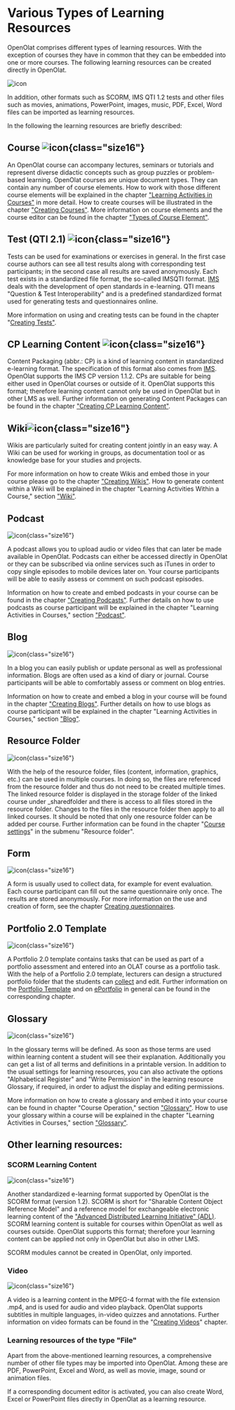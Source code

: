# Various Types of Learning Resources

OpenOlat comprises different types of learning resources. With the exception
of courses they have in common that they can be embedded into one or more
courses. The following learning resources can be created directly in OpenOlat.  

![icon](assets/create161a.png) 

In addition, other formats such as SCORM, IMS QTI 1.2 tests and other files
such as movies, animations, PowerPoint, images, music, PDF, Excel, Word files
can be imported as learning resources.

In the following the learning resources are briefly described:

## Course ![icon](assets/course.png){class="size16"}

An OpenOlat course can accompany lectures, seminars or tutorials and represent
diverse didactic concepts such as group puzzles or problem-based learning.
OpenOlat courses are unique document types. They can contain any number of
course elements. How to work with those different course elements will be
explained in the chapter ["Learning Activities in Courses"](../learning_activities/index.md) in more detail. How to create
courses will be illustrated in the chapter ["Creating Courses"](../learningresources/Creating_Course.md). 
More information on course elements and the
course editor can be found in the chapter ["Types of Course Element"](Course_Elements.md).

  

## Test (QTI 2.1) ![icon](assets/test.png){class="size16"}

Tests can be used for examinations or exercises in general. In the first case
course authors can see all test results along with corresponding test
participants; in the second case all results are saved anonymously. Each test
exists in a standardized file format, the so-called IMSQTI format.
[IMS](http://www.imsglobal.org/ "IMS") deals with the development of open
standards in e-learning. QTI means "Question & Test Interoperability" and is a
predefined standardized format used for generating tests and questionnaires
online.

More information on using and creating tests can be found in the chapter
"[Creating Tests"](../learningresources/Test.md).

## CP Learning Content ![icon](assets/content.png){class="size16"}

Content Packaging (abbr.: CP) is a kind of learning content in standardized
e-learning format. The specification of this format also comes from
[IMS](http://www.imsglobal.org/ "IMS"). OpenOlat supports the IMS CP version
1.1.2. CPs are suitable for being either used in OpenOlat courses or outside
of it. OpenOlat supports this format; therefore learning content cannot only
be used in OpenOlat but in other LMS as well. Further information on
generating Content Packages can be found in the chapter 
["Creating CP Learning Content"](../resource_cp/index.md).

## Wiki![icon](assets/wiki.png){class="size16"}

Wikis are particularly suited for creating content jointly in an easy way. A
Wiki can be used for working in groups, as documentation tool or as knowledge
base for your studies and projects.

For more information on how to create Wikis and embed those in your course
please go to the chapter ["Creating Wikis"](../resource_wiki/Four_Steps_to_Your_Wiki.md). How
to generate content within a Wiki will be explained in the chapter "Learning Activities Within a Course," section
["Wiki"](../learningresources/Working_with_Wiki.md).

## Podcast
![icon](assets/podcast.png){class="size16"}

A podcast allows you to upload audio or video files that can later be made
available in OpenOlat. Podcasts can either be accessed directly in OpenOlat or
they can be subscribed via online services such as iTunes in order to copy
single episodes to mobile devices later on. Your course participants will be
able to easily assess or comment on such podcast episodes.

Information on how to create and embed podcasts in your course can be found in
the chapter ["Creating Podcasts"](../learningresources/Podcast.md). Further details on
how to use podcasts as course participant will be explained in the chapter
"Learning Activities in Courses," section
["Podcast"](../learningresources/Course_Elements.md#podcast).

## Blog
![icon](assets/blog.png){class="size16"}

In a blog you can easily publish or update personal as well as professional
information. Blogs are often used as a kind of diary or journal. Course
participants will be able to comfortably assess or comment on blog entries.

Information on how to create and embed a blog in your course will be found in
the chapter ["Creating Blogs"](../learningresources/Blog.md). Further details on how to
use blogs as course participant will be explained in the chapter "Learning
Activities in Courses," section
["Blog"](../learningresources/Course_Elements.md#blog).

  

## Resource Folder
![icon](assets/sharedfolder.png){class="size16"}

With the help of the resource folder, files (content, information, graphics,
etc.) can be used in multiple courses. In doing so, the files are referenced
from the resource folder and thus do not need to be created multiple times.
The linked resource folder is displayed in the storage folder of the linked
course under _sharedfolder and there is access to all files stored in the
resource folder. Changes to the files in the resource folder then apply to all
linked courses. It should be noted that only one resource folder can be added
per course. Further information can be found in the chapter 
"[Course settings](../learningresources/Course_Settings.md#CourseSettings-_detail_ressourcen)" in the
submenu "Resource folder".

## Form
![icon](assets/formular_434343_64.png){class="size16"}

A form is usually used to collect data, for example for event evaluation. Each
course participant can fill out the same questionnaire only once. The results
are stored anonymously. For more information on the use and creation of form,
see the chapter [Creating questionnaires](../learningresources/Form.md).

  

## Portfolio 2.0 Template
![icon](assets/portfolio_434343_64.png){class="size16"}

A Portfolio 2.0 template contains tasks that can be used as part of a
portfolio assessment and entered into an OLAT course as a portfolio task. With
the help of a Portfolio 2.0 template, lecturers can design a structured
portfolio folder that the students can
[collect](../learningresources/Portfolio_task_and_assignment_Collecting_and_editing.md)
and edit. Further information on the [Portfolio Template](../learningresources/Portfolio_template_Creation.md) and on
[ePortfolio](../area_modules/index.md) in general can be found in the
corresponding chapter.

## Glossary
![icon](assets/glossary.png){class="size16"}

In the glossary terms will be defined. As soon as those terms are used within
learning content a student will see their explanation. Additionally you can
get a list of all terms and definitions in a printable version. In addition to
the usual settings for learning resources, you can also activate the options
"Alphabetical Register" and "Write Permission" in the learning resource
Glossary, if required, in order to adjust the display and editing permissions.

More information on how to create a glossary and embed it into your course can
be found in chapter "Course Operation," section
["Glossary"](../learningresources/Using_Additional_Course_Features.md#glossary). 
How to use your glossary within a course will be explained in the chapter "Learning Activities in Courses," section
["Glossary"](../learningresources/Additional_Course_Features.md#glossary).

## Other learning resources:

### SCORM Learning Content
![icon](assets/scorm.png){class="size16"}

Another standardized e-learning format supported by OpenOlat is the SCORM
format (version 1.2). SCORM is short for "Sharable Content Object Reference
Model" and a reference model for exchangeable electronic learning content of
the ["Advanced Distributed Learning Initiative" (ADL)](http://www.adlnet.gov/). 
SCORM learning content is suitable for courses
within OpenOlat as well as courses outside. OpenOlat supports this format;
therefore your learning content can be applied not only in OpenOlat but also
in other LMS.

SCORM modules cannot be created in OpenOlat, only imported.

### Video
![icon](assets/video_64_0_434343_none.png){class="size16"}

 A video is a learning content in the MPEG-4 format with the file extension
.mp4, and is used for audio and video playback. OpenOlat supports subtitles in
multiple languages, in-video quizzes and annotations. Further information on
video formats can be found in the "[Creating Videos](../learningresources/Video.md)"
chapter.

### Learning resources of the type "File"

Apart from the above-mentioned learning resources, a comprehensive number of
other file types may be imported into OpenOlat. Among these are PDF,
PowerPoint, Excel and Word, as well as movie, image, sound or animation files.

If a corresponding document editor is activated, you can also create Word,
Excel or PowerPoint files directly in OpenOlat as a learning resource.

  

  

